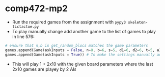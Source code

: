 # comp472-mp2
* Run the required games from the assignment with `pypy3 skeleton-tictactoe.py`
* To play manually change add another game to the list of games to play in line 576: 
  
```python
# ensure that n,b in get_random_blocs matches the game parameters
games.append(Game(askInputs = False, n=8, b=6, s=5, d1=6, d2=6, t=5, a1=True, a2=True, get_random_blocs(n=8,b=6)))
games.append(Game(askInputs = True)) # To make the settings manually and play with 1 or more human players
 ```
* This will play 1 + 2x10 with the given board parameters where the last 2x10 games are playey by 2 AIs 